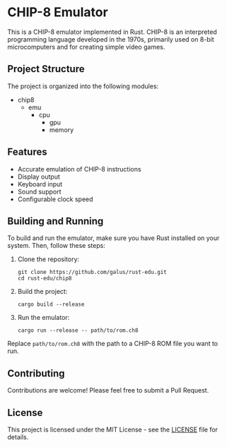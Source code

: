# CHIP-8 Emulator

This is a CHIP-8 emulator implemented in Rust. CHIP-8 is an interpreted programming language developed in the 1970s, primarily used on 8-bit microcomputers and for creating simple video games.

## Project Structure

The project is organized into the following modules:

- chip8
    - emu
        - cpu
            - gpu
            - memory


## Features

- Accurate emulation of CHIP-8 instructions
- Display output
- Keyboard input
- Sound support
- Configurable clock speed

## Building and Running

To build and run the emulator, make sure you have Rust installed on your system. Then, follow these steps:

1. Clone the repository:
   ```
   git clone https://github.com/galus/rust-edu.git
   cd rust-edu/chip8
   ```

2. Build the project:
   ```
   cargo build --release
   ```

3. Run the emulator:
   ```
   cargo run --release -- path/to/rom.ch8
   ```

Replace `path/to/rom.ch8` with the path to a CHIP-8 ROM file you want to run.

## Contributing

Contributions are welcome! Please feel free to submit a Pull Request.

## License

This project is licensed under the MIT License - see the [LICENSE](LICENSE) file for details.
